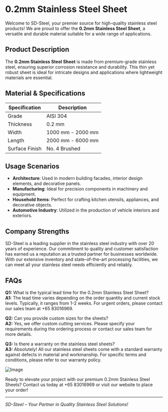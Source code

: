 # 0.2mm Stainless Steel Sheet

Welcome to SD-Steel, your premier source for high-quality stainless steel products! We are proud to offer the **0.2mm Stainless Steel Sheet**, a versatile and durable material suitable for a wide range of applications.

## Product Description

The **0.2mm Stainless Steel Sheet** is made from premium-grade stainless steel, ensuring superior corrosion resistance and durability. This thin yet robust sheet is ideal for intricate designs and applications where lightweight materials are essential. 

## Material & Specifications

| Specification | Description |
|---------------|-------------|
| Grade         | AISI 304    |
| Thickness     | 0.2 mm      |
| Width         | 1000 mm - 2000 mm |
| Length        | 2000 mm - 6000 mm |
| Surface Finish| No. 4 Brushed |

## Usage Scenarios

- **Architecture**: Used in modern building facades, interior design elements, and decorative panels.
- **Manufacturing**: Ideal for precision components in machinery and equipment.
- **Household Items**: Perfect for crafting kitchen utensils, appliances, and decorative objects.
- **Automotive Industry**: Utilized in the production of vehicle interiors and exteriors.

## Company Strengths

SD-Steel is a leading supplier in the stainless steel industry with over 20 years of experience. Our commitment to quality and customer satisfaction has earned us a reputation as a trusted partner for businesses worldwide. With our extensive inventory and state-of-the-art processing facilities, we can meet all your stainless steel needs efficiently and reliably.

## FAQs

**Q1:** What is the typical lead time for the 0.2mm Stainless Steel Sheet?  
**A1:** The lead time varies depending on the order quantity and current stock levels. Typically, it ranges from 1-2 weeks. For urgent orders, please contact our sales team at +65 83016969.

**Q2:** Can you provide custom sizes for the sheets?  
**A2:** Yes, we offer custom cutting services. Please specify your requirements during the ordering process or contact our sales team for more details.

**Q3:** Is there a warranty on the stainless steel sheets?  
**A3:** Absolutely! All our stainless steel sheets come with a standard warranty against defects in material and workmanship. For specific terms and conditions, please refer to our warranty policy.

![Image](https://github.com/user-attachments/assets/2567258e-e124-4816-932d-1809bd27ef0b)

Ready to elevate your project with our premium 0.2mm Stainless Steel Sheets? Contact us today at +65 83016969 or visit our website to place your order!

---

*SD-Steel – Your Partner in Quality Stainless Steel Solutions!*